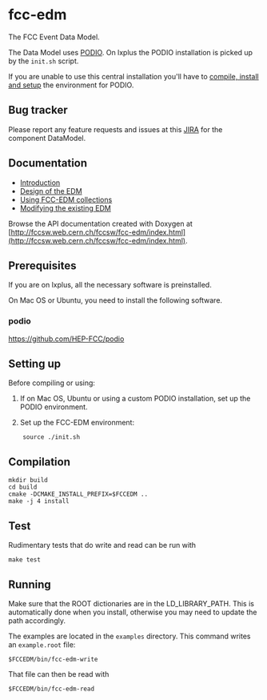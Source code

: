 fcc-edm
=======

The FCC Event Data Model.

The Data Model uses [PODIO](https://github.com/HEP-FCC/podio). On lxplus the PODIO installation is picked up by the `init.sh` script. 

If you are unable to use this central installation you'll have to [compile, install and setup](https://github.com/hegner/podio/blob/master/README.md) the environment for PODIO.

Bug tracker
--
Please report any feature requests and issues at this [JIRA](https://sft.its.cern.ch/jira/projects/FCC/issues/) for the component DataModel.

Documentation
--
- [Introduction](doc/intro.md)
- [Design of the EDM](doc/design.md)
- [Using FCC-EDM collections](doc/usage.md)
- [Modifying the existing EDM](doc/how_to_modify.md)

Browse the API documentation created with Doxygen at [http://fccsw.web.cern.ch/fccsw/fcc-edm/index.html](http://fccsw.web.cern.ch/fccsw/fcc-edm/index.html).

Prerequisites
--

If you are on lxplus, all the necessary software is preinstalled.

On Mac OS or Ubuntu, you need to install the following software.

### podio

https://github.com/HEP-FCC/podio


Setting up
--

Before compiling or using:

1. If on Mac OS, Ubuntu or using a custom PODIO installation, set up the PODIO environment.

2. Set up the FCC-EDM environment:
```
    source ./init.sh
```

Compilation
--
    mkdir build
    cd build
    cmake -DCMAKE_INSTALL_PREFIX=$FCCEDM ..
    make -j 4 install


Test
--
Rudimentary tests that do write and read can be run with

    make test


Running
--
Make sure that the ROOT dictionaries are in the LD_LIBRARY_PATH. This is automatically done when you install, otherwise you may need to update the path accordingly.

The examples are located in the `examples` directory. This command writes an `example.root` file:
```
$FCCEDM/bin/fcc-edm-write
```

That file can then be read with
```
$FCCEDM/bin/fcc-edm-read
```
